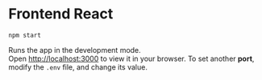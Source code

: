 # Frontend React

`npm start`

Runs the app in the development mode.\
Open [http://localhost:3000](http://localhost:3000) to view it in your browser.
To set another **port**, modify the `.env` file, and change its value.